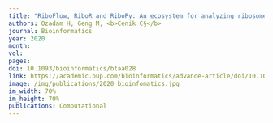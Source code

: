 ```yaml
---
title: "RiboFlow, RiboR and RiboPy: An ecosystem for analyzing ribosome profiling data at read length resolution"
authors: Ozadam H, Geng M, <b>Cenik C§</b>
journal: Bioinformatics
year: 2020
month:
vol:
pages:
doi: 10.1093/bioinformatics/btaa028
link: https://academic.oup.com/bioinformatics/advance-article/doi/10.1093/bioinformatics/btaa028/5701654?guestAccessKey=6bdf0867-f8d7-4fa0-af41-b077bb2aff7a
image: /img/publications/2020_bioinfomatics.jpg
im_width: 70%
im_height: 70%
publications: Computational
---
```

